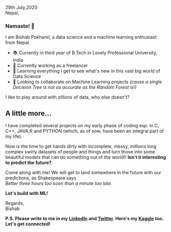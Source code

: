 29th July,2020
<br>Nepal,
### Namaste! 🙏
I am Bishab Pokharel, a data science and a machine learning enthusiast from Nepal. <br>
- 📚 Currently in third year of B.Tech in Lovely Professional University, India 
- 🔭 Currently working as a freelancer 
- 🌱 Learning everything I get to see what's new in this vast big world of Data Science
- 👯 Looking to collaborate on Machine Learning projects <i>(cause a single Decision Tree is not as accurate as the Random Forest is!)</i>

I like to play around with zillions of data, who else doesn't?

## A little more...
I have completed several projects on my early phase of coding esp. in C, C++, JAVA,R and PYTHON (which, as of now, have been an integral part of my life).

Now is the time to get hands dirty with incomplete, messy, millions long complex swirly datasets of people and things and turn those into some beautiful models that can do something out of the world!! <b> Isn't it interesting to predict the future? </b>

Come along with me! We will get to land somewhere in the future with our predictions, 
as Shakespeare says<br>
<i> Better three hours too soon than a minute too late.</i>
  
  <b> Let's build with ML!</b>

Regards,<br>
Bishab 
<br>

<b>P.S. Please write to me in my <a href="https://www.linkedin.com/in/bishabpokharel/">LinkedIn</a> and <a href="https://twitter.com/_bishab">Twitter</a>. Here's my <a href="https://www.kaggle.com/bishabpokharel">Kaggle</a> too. Let's get connected!
</b>
